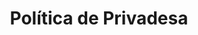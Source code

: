 ---
layout: policies
title: Política de Privadesa
permalink: /cat/politica-de-privacitat
description: el compromís de Summit Advisors en protegir la teva privadesa i dades personals a través de la nostra detallada Política de Privadesa.
language: cat
ref: privacy
---